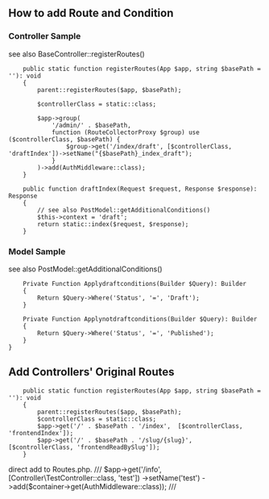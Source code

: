 ## How to add Route and Condition

### Controller Sample

see also BaseController::registerRoutes()

```Controller
    public static function registerRoutes(App $app, string $basePath = ''): void
    {
        parent::registerRoutes($app, $basePath);

        $controllerClass = static::class;

        $app->group(
            '/admin/' . $basePath,
            function (RouteCollectorProxy $group) use ($controllerClass, $basePath) {
                $group->get('/index/draft', [$controllerClass, 'draftIndex'])->setName("{$basePath}_index_draft");
            }
        )->add(AuthMiddleware::class);
    }

    public function draftIndex(Request $request, Response $response): Response
    {
        // see also PostModel::getAdditionalConditions()
        $this->context = 'draft';
        return static::index($request, $response);
    }
```

### Model Sample

see also PostModel::getAdditionalConditions()

```Model
    Private Function Applydraftconditions(Builder $Query): Builder
    {
        Return $Query->Where('Status', '=', 'Draft');
    }

    Private Function Applynotdraftconditions(Builder $Query): Builder
    {
        Return $Query->Where('Status', '=', 'Published');
    }
}
```

## Add Controllers' Original Routes

```Controller
    public static function registerRoutes(App $app, string $basePath = ''): void
    {
        parent::registerRoutes($app, $basePath);
        $controllerClass = static::class;
        $app->get('/' . $basePath . '/index',  [$controllerClass, 'frontendIndex']);
        $app->get('/' . $basePath . '/slug/{slug}',  [$controllerClass, 'frontendReadBySlug']);
    }
```

direct add to Routes.php.
///
        $app->get('/info', [Controller\TestController::class, 'test'])
            ->setName('test')
            ->add($container->get(AuthMiddleware::class));
///